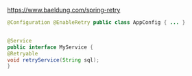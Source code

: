 
https://www.baeldung.com/spring-retry

```java
@Configuration @EnableRetry public class AppConfig { ... }


@Service 
public interface MyService { 
@Retryable 
void retryService(String sql); 
}
```